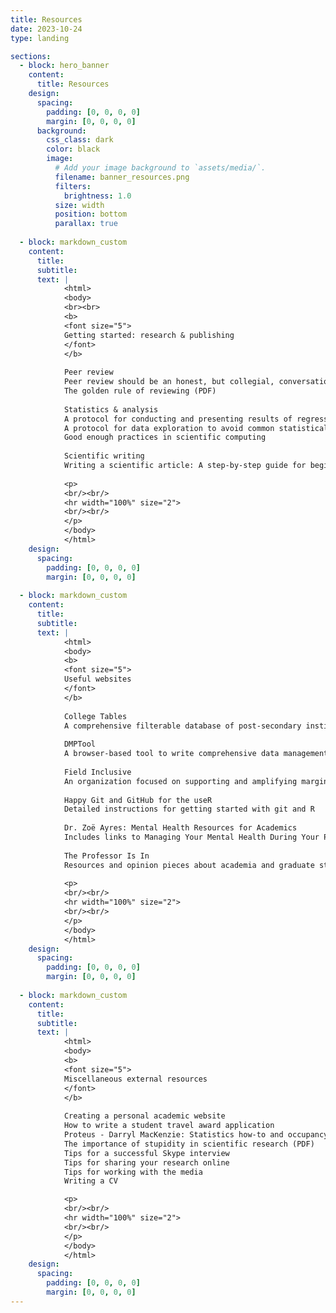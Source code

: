 ```yaml
---
title: Resources
date: 2023-10-24
type: landing

sections:
  - block: hero_banner
    content:
      title: Resources
    design:
      spacing:
        padding: [0, 0, 0, 0]
        margin: [0, 0, 0, 0]
      background:
        css_class: dark
        color: black
        image:
          # Add your image background to `assets/media/`.
          filename: banner_resources.png
          filters:
            brightness: 1.0
          size: width
          position: bottom
          parallax: true
          
  - block: markdown_custom
    content:
      title: 
      subtitle:
      text: |
            <html>
            <body>
            <br><br>
            <b>
            <font size="5">
            Getting started: research & publishing
            </font>
            </b>
            
            Peer review
            Peer review should be an honest, but collegial, conversation
            The golden rule of reviewing (PDF)
            
            Statistics & analysis
            A protocol for conducting and presenting results of regression-type analyses (PDF)
            A protocol for data exploration to avoid common statistical problems (PDF)
            Good enough practices in scientific computing
            
            Scientific writing
            Writing a scientific article: A step-by-step guide for beginners
            
            <p>
            <br/><br/>
            <hr width="100%" size="2">
            <br/><br/>
            </p>
            </body>
            </html>
    design:
      spacing:
        padding: [0, 0, 0, 0]
        margin: [0, 0, 0, 0]
        
  - block: markdown_custom
    content:
      title: 
      subtitle:
      text: |
            <html>
            <body>
            <b>
            <font size="5">
            Useful websites
            </font>
            </b>
            
            College Tables
            A comprehensive filterable database of post-secondary institutions across the US
            
            DMPTool
            A browser-based tool to write comprehensive data management plans
            
            Field Inclusive
            An organization focused on supporting and amplifying marginalized voices in natural resources research and academia
            
            Happy Git and GitHub for the useR
            Detailed instructions for getting started with git and R
            
            Dr. Zoë Ayres: Mental Health Resources for Academics
            Includes links to Managing Your Mental Health During Your PhD, a book about mental health in academia, and free mental health informational posters
            
            The Professor Is In
            Resources and opinion pieces about academia and graduate studies
            
            <p>
            <br/><br/>
            <hr width="100%" size="2">
            <br/><br/>
            </p>
            </body>
            </html>
    design:
      spacing:
        padding: [0, 0, 0, 0]
        margin: [0, 0, 0, 0]
        
  - block: markdown_custom
    content:
      title: 
      subtitle:
      text: |
            <html>
            <body>
            <b>
            <font size="5">
            Miscellaneous external resources
            </font>
            </b>
            
            Creating a personal academic website
            How to write a student travel award application
            Proteus - Darryl MacKenzie: Statistics how-to and occupancy modeling (YouTube)
            The importance of stupidity in scientific research (PDF)
            Tips for a successful Skype interview
            Tips for sharing your research online
            Tips for working with the media
            Writing a CV

            <p>
            <br/><br/>
            <hr width="100%" size="2">
            <br/><br/>
            </p>
            </body>
            </html>
    design:
      spacing:
        padding: [0, 0, 0, 0]
        margin: [0, 0, 0, 0]
---
```

